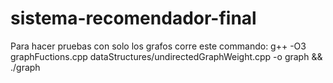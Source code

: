 # sistema-recomendador-final
Para hacer pruebas con solo los grafos corre este commando: g++ -O3 graphFuctions.cpp dataStructures/undirectedGraphWeight.cpp -o graph && ./graph
